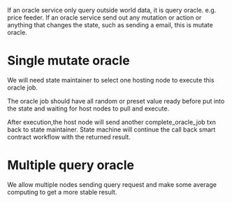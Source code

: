 If an oracle service only query outside world data, it is query oracle. e.g. price feeder.
If an oracle service send out any mutation or action or anything that changes the state, such as sending a email, this is mutate oracle.

# Single mutate oracle

We will need state maintainer to select one hosting node to execute this oracle job.

The oracle job should have all random or preset value ready before put into the state and waiting for host nodes to pull and execute.

After execution,the host node will send another complete_oracle_job txn back to state maintainer. State machine will continue the call back smart contract workflow with the returned result.

# Multiple query oracle

We allow multiple nodes sending query request and make some average computing to get a more stable result.
